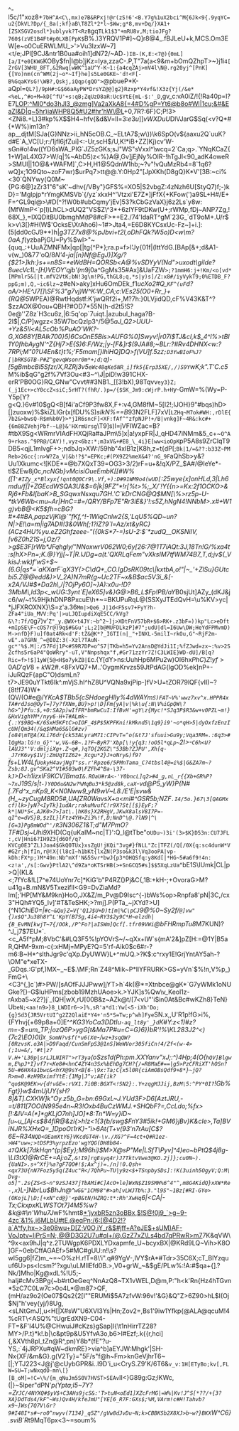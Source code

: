 ^-l5c/1"xoz8+`7bH^A<C\,mx)e7B&RPxj!@r(zS!6'<B.Y7g%1uX2bci^M{6Jk<9{.9yqYC=u2{DkVL?Dp/{_8a(;kf}aB\T8Zl*2*l~$Ww;g*8,mv+Dq/}XA1+[ZSXSGV2osdl*}ublyvk?T<RzB`gq`TLk1$3"+mRU8v,M;tioJFg?760$(zVE1B4Ft#p0LXB[PpK$`B%.)3YRQV1P#]~Q]r8@4_.fBJLeU+k,MCS.Om3EW[e~o0CuERWLMU_>'>Vu3lzxW~7]<t/e;JPl[9CJ&ntr1B0ua#oih1]dN72/~AD`-)IB-(K,E:<7@){0mL][a/I*e0[KWG`KOBy$fn|I@b]jKz=Iya,zzaC-.P,T"7a(a<9&m+bOmQZhpT>~}j1i`4[ZrGV[3WHU_8FT,&2Rwq[wWK^1aU^Y-K~1:{a4cqZAj>mV4l\N@.rg20yj^[PnK]{[Vo)nm(cn^WM(2j~o*~If}he]s5Le0GKE~'d!<F[-B%GqaKYsG!\WB?,Qskj,iQqp(gQO">`@pbueP*K-aQpl=`QL?]/9pH#:G$66aAyPW*DrsYZ@@]g2}Rzxp*Y4vf&!X3z{Yj(/&e*<%eL,^#o+M=kD[^fU'+s:qB;ZqUzD8aR:Uc$YtE{mL-$:'_D`,gv_c:vA0iZ/!{!Ra40p=I?E7<LOP:^Ml0*do3hJl3_@zmg]Va2aXkA8{=4#D%gP=Yt6@b8o#Wl|1cu;&#&EaZl&D|q~5hr)iaWHP8Q5#U2#hr'hW\@L>+0,7R?:6F}C;P!3><ZNi8.+L)3#kp%X$$H4~hfv{&d&V=ll=3:$e3u]]vWXDuU$DlVJarG$Sq(<v?Q*#{*W%)im13n?ap__djtM[SJa{G}NNz>ii_hN5cOB.C_~ELtA7$;w\))\k6SpO(v${aaxu2Q`uuK?d#E`A_VC[U;r:/1jfI6jfZui]<:-Ur,scH$/U,K!*iB+ZZ]Kj)cv'W-sGn#o!4w((YD6sWA_PIG`JZ5zGKs;sJ"WS"sVxxl^\wcq=2`Ca;q>.`YNqKCaZ{1+W]aL4XG7>W/q|%~AbD5)z<%}A@,Gv]jEjNy%OIR-!hTgJl<90_adK4oweR>SMUl||1O@&+WAFM]`,C>H,H1@5QdnW1hb;~?v"!vQuMzRb4=8`1q6?wQ]x;1O9Qto~zoF7wr)$urPq7>tt@@.Y:0Hp2"[JpXKh(D8gQ}K*V'[3B:~ci%<30`QNYwy(Q0M~{PG:6@]zZr31"6"sK'~dhv{/VBy"}GFS%=XO5|S2vbgZ:4zNzh6U[StyQ7)f;-)kD}='Mglpjp*rYmgKMSVb`{/yz`xkxH^'Vtzxi'E7Z*]jFfX{+KFow(')a9SL+H#/E+F=^GL9qi@>\#D(^?!W0b#ubCqmy'jEv]53?kCbGzVaX}j6z2Ls`y8w:(MfWmP<`p[l)LhCL>dUQ2"VS$Z\^3*+6zlYF9tDKw(U+;rWMp,fDj~ANP7Zg,!68X_},=IXQDitBU0bmghM(tP8#cF>*+E2./74'IdaRT^gM`23G_`dT9oM+.U/r$k>v\3[}#H(W$'OcksE\XrAho6)~1#>Jta4,=E6D8KYCsxUc\-Fz~]+i.]:(5[dd0cG$J$9**)h|*g3TZ7x8@%pJbvi+t2I,oDhFQk?W5o)D<w\m?0aA.f*(yzbaPjGU=Py%$wI>"~{quq_:+UuAZMNFMx|qp[|tg{^P*};ra.p=f>l'Jy{01f|(lttYdG.[BAp[&+;d&A1-v(w_)0&77'oQ/8*N'4-ja|[_n}Nf@EgJ}]Xg\/?{$21\>]kh:}s+=n8S=*eWdBH=QORSb<A@%vSDYyV(Nd">uxodt_\giIde?8uecVc1L-[H}VEOY'qjb'(m*9j0a^GgMs35#Ax]&UaFZW`>;?1mmH6:j+!Km/<o[vd*[MPmlr5&[|t.mfV2VtK;bN!3g\m!PG,thGL8;q,*s|y)s]/Z:x8#/iyVykT9;0%ETDB_F?ppG;m),Q,~ic6lz`~z#eN>aky]xHu6OmDEk_f1*ucXo2#Q_`KF^(uF`d?oA/>HE^J<zfD>7[]\SF%3"g7vj)W^K:W_CA;c:VEs25(O0+Rr_}+{RQ@5*WPEA)@RwtHqdstf:K'jwQRf2i+,M?7h:}0LVjidQD,cF%V43K&T^?$zzAOX@0ou+QBH?#OD7*55N(h-d2t5!S?0e@''Z8z`H3cu6z,|6:5q'op`7uiqt.|azubul_haga?B-2l$|,C/P]wgzz<35W7bcQzlp3^/5@5*aJ_Q2>UUU-+Yz&5!l<AL5cOb%PuAO'WK?-G,XG68Y[BAlk700}5)6CsOnE5Bis>AUFG%0]Swyv!|r07i$TJ&cI,k$_4^l%>tBI1Y0fhbAygN'^Z{Hj7>E{S)6:F/Wz;|y-[F&]r$(9JA#8;~BLr:?#Rv4DHNX<w:?7RPi;M"0?U4En&t}t%;'F5mam[}lhiHQ]DQ>f(VU]f.5z`Z;D3YwBIoF%J?[|bRKSGTB-P#Z^gevqWsonr0m*+;d;`q)-[5gBmbcBl5Sfzr/X,RZRj3v5`eWc48qKe5NR_i]fk5{Erp35XE/,/)S9Y`wK;k".T'C.c5*M%ib$qG"g2f%7Vf3Ou<#3~^\J|piD\!w391CHX-erR'PB0OG}RQ_GNw"Cvvt##3NB1._[[3!bX),98Tqvv`ey3}Z;(_j1Ec+>cY0ccZ<siC;5rHT?(fhR/.)p=/{$SK_Jm9:cWjrP.h+H`y-GmW=%(Wy=P-Y5p[Y?g<Q.}6v#10$gQ<B[f4i'aCf9P3fw8X,F+:v4,GM8fM~5[l2!;IJOH}9"#bqs)hD>[]zuoxw)%$kiZLlGr(x[fDU%S)*sIkN%==B*93N2FLF]7xV[`LZHq~M7ok#WH:,rDlE{7b2&>bwsQ-R$m%b0V}>*jIR6sncF]<XF:fAf^"zfpNJP!+/B|vnkg]F~4R&:kc#+{6m88ZVehjPbf-~L@}&'HXrmUrsg`\T9]s)l=jVFIWZac=B?#tbX9Sg<WRmrVIAdFHXQjRa#aJPm\5]x|a!yxpFR|J_qHD47iNMm&5_c+~`O^A9+rkas.^9PR@/CAY)!,vyz<6bz:*;m3xV&+#E8_\_4i}E[ww<ioOpK`pP5A8s9ZrClqT9DB5<qjL1mIvgF+>;ndbJq>XW:/59hb"4xIB1z[K8h,z=t{dP[;`Bk|1/=&??:b33Z~PMReb>2Gcc{:n>W?Za_V|&b!?$"=EPKc;#(PX9Z2%meX&4?'nG_9F`aQhSb>y&?Uu1Xkumc<![KDE*=@b7XQxT39=OG3>3/2)rF=u+&!qX/PZ_$A#/@IeYe*-tl$ZEw8j0c,*ncNGb}vMcisiOueEmbK[[#W%([1`'#IZy_x*Blxyx{!qnt0@0Cr9\.Vf,+):D#91WM9o4(wUD[`:25wye{x]onHLd,3|Lh6mdu/f|]+ZGEcdWSQA3U&$=6|k|9FZ"*!r[%t>%;_X/`!Y{{n>=Kx:2f1OCKO>&Rj6*Fb&l[baK>B_SGqwxNsxqu7GH.'C`kDrCNG@Q$MN[\%>rz5p-U-*tkV6Wb<mu~Ar|HnC=#=/QRY/BFp7E"Rr3iE&}'!:s5Z,hNgN4!NNbM>.x#+W1g)vbB@<K5$fh=cBG?#*4#BA,papzVjKl@`"fKf,^!-1WiqCnlw2{S,'LqU5%QD~un?N|>E!\a=m|ig7AD#!3&0Wh[;1?iZ?9`l=Az/xt&yRC}(ACz4HU%yu.eZ2Ghfzeee-"({0kS*7-=)sU-2:$`*zudQ__OKSNiIV,[v6Z0h21S=j,Oz/?>g$E3F[rWb*JFqhgly/"NNoxwrV062W0;6y[26:7@1T7iAQt:3J,18Tn!G/%xa4t:s[hX>Pn=;K.@}Yjj[~T|R.lJDg=a(t.'QXRLqFem"vXksIM7tfWM74B7_T,d;jv$(_VkisJ:wk)f'wS+$~(6.G|qs*=`aKXarF`qX3Y{>C\dQ*_CO.IgDsRK09tc\|kxtbA,o!"|~_'+ZlSu}GUtcbi5.Z@@edd&)>V_2A)N7mR{g~Uc2TF~x&B$ac5V3i_&[-x2A/VJ#$*Da2h\,/|?OjPy6O]~}A):x0u-!D?3MbM\,ld3p<_wUG:3ynt`E]eX65]v&}G@>B6_L$Fp!PB/aY*B0sjUt]AZy_(dKJ&jc6/w/~t%9HjkhDNP8PxcuE\h*~=BKUPuRqL@(SSXyJTEdQvH=\u%KV>yc|*jJFXROXNX}\S=z'a.36`Mm|>Qe6_J|1d<F5sv7+FyY?h-ZFa4"iUa_MVV:Pq'|>uLJQIupdiXqE5CC/kVg?&\?:7f/Q`g7)v'`Z"_y.@WX+t4JY:~b^2~]j>XDtFnV57bR+$6>RK+.z3bF=))kp"Lc>eDft+mIpSE\F~cOS7r@)9q$#&Gu';L;2]b@MUFDLkzP]#7";udU|dl=I6Uw\DW;HeYdFPMvmD)M->nfD}F)u]f0at4Rk<d'F:tZ&@K*?_IGTI(n|_"+INXL-5milI~rkOu,G"~RjF2m-vE".a7GRN_^=@I0Z:3(-Xzl?TAuN-gc*'%$.M|:/57Fdj1P<#S9R7DP=o^S7|TKb=h5=Yv2AnsD@YdJi1I;%fZJwd=zx~:%v>2SZcfhs5r6aP4"QoWRry"-uT,V"Nnpshqx"f,#Gr71zzYr7Z!C3LWIE}WD-dU]/B[q?Ric=f>!$]1yW{5@<H$o7ykZB|E`c.{Y[dY>ns:UuhHp6MPu2w)OI6hx$PhC)Z!yf>0AD'qV8+k$W2#.<8FxVQ7+M..'OygmKrvzs59JtPdAG{lgOD%ek]nP\+-iJuRQzF{apC"O)dsmLn?t7>JE90uYTkt6Ik^.mVjS.hI^hZ8U^VQNa9xjPip-]fV>U=tZOR79lQF{vII)~?{8t!f74}W*(QV/(O#e@/Y*KcA$TBb5{cSHdoegHlly%4dWAYm`S)FAT~V%'wwz7xv^x.HPPR4xTA#rdJso@OyT=]7y?fXNm,BU}>p!\D]Fm{yA|v|%k\u{:N\V%iGpQW\?hG>^}Pfu:$,+0:SA2p)wIfFR*bmRwCuI:IfBvH'=gY\z{Myc!*SJq3P$R3&w+v0PZL~m!}&HxVighYM*/nyy6-H+T#ALmk~{.:Y$9BQ~K/6SxH5KFtC>oIOF_4$P$5KPFKni!kMknd5\1q9}i9'~o*qH>5|dyOxfzEnzIcUH[Qm34(/&q$HMa6S&lG#zv)[o84\mT@A(XLi76dr{ck53ALyraM71:CIPvT=^o(&t7J'sfuui>Gu9y;Vqa3RM=.:6q3>#lQgMa:lG!n_G}"'w,V&-6B~.1?F~ByR7'Xbp[\!y{q3:!oO5l*qLp~`2I>-`C6h<U?lAUJ3"'V:dmljiXg+.Z~q#,)qTO{2KGZ\"53Bb?ZJPU',Xh[q-_J7rK6vy$1Vj:ZmUqTIZ62+_Xcgu*2}J+oNry&)f9?`fs+LW4Lf`UokyH4avjNgT"ss.r'Rpze6/5PMnTama_C?4tbsl4@=i%$|G&ZA7m~?Zsb;8J.gv^SKa2^V1#503w0\FZFh4^Ba-\37-kJ`>D<h1izxIF9KCV]Bma`I&.ROaU#rA<-'Y0bncL]q2>#4_g,nL_r{{Xb+GR%P?~7x`J19S/s|t`-)Y0D6u&N2w?%MqBu3*k5@zd8k,caX`-vd@P5_yW}P{N#[.7Fd^x_nKp9_K<N0Nww9_yN9wV~L8./E'E|svw&(H_~zyCugM8RD5#,UA[ZR0WavsX+a<mi#^GSR5b;NZF`.I4/5o.}67\3[QAGMxcf)lk>]yN?<IyTk}1udAr;rakuMvufC!r9X?St[[$}EyF;?k*|NU*S<,AJK0>7>]at\.|hK0s}X2RHgV,JKwX8alsV8I7P=-qI^e=dVS}B,$zIL}lFtz4YH>Zi3%!f,D;NnD^\@.?lN9|^\[G=3}Pg8mWOd^'/R`3N306Z1&T;d"M7PmO?TF#Dsj~Uhi9X*HD(Cq{uKaIM~nc|T}':Q_l@tTbe"o`UDu~)3i'(3>$K}D53n:CU7JFL:,cV|Hni6?IH9Z3{d6Of/q?KVCg0E3^ZL)Joa4$GkQ0TUx}xsZgU!jKQi"3vg#}fNLL"Zc|TFZ(/Q[/0X{q:sc4dunW*V#G2r;h|fIn,r@!X{(l8cI~h1bKt{lxZN(P3so&k3l\Vq3ooPA|vp-kDh:FX*p;)M*49n:Nb^mXf'N&5Svr*bwJ{p3*OHQSfq:y8Kd[|*HG~5#a6f9!4n:<z!a',/s[:Gwv}PtlA2\^d9Za*oKTSrHB(>+SnGCQ5#s]$$5XqLzUa`^bE1S\IUmk|CL|p>Q|(KL&<;7fYc&!L[7^e74UoYnr7c]*KiG'b"P4RZ(}Pj&C{,1B:+kH-;+OvoraG>M?u41g+B.mN&V5TxeziflI<G9=DvZiaMd?Im[;'HP[MY&$M$9kn}HoO,JX&Z/m_Pv@D9Isc^{-)bWs%op>Rnpfa8'pN|3C,/cx3"HQh#YQ5_Iv]'#T&TeSHK;>\?mj].P(PTa_~jXYd?>U]{^N1*ChiE0=|`#c~&Qu}Z=V{'Q1J$U+D)t[m|%C\pCJ`9@%0~Sy2f/`@]vw"{)x$Q"Ju38h8Y^L'KpY(B7Sg,4i4~RY3$2y9C*H~elzdh|{B_EvMN[kwjT~7{/OOk,/P^Fo?|aISWm]Qcf[.tfr09VWi`@bFHRmpTu8*M7KUN)?^J_j7$7EU*`.<c_A5f*pM;8VbC'&#LQ3F5%!pYOVrS~/~qXx+lW`s{mA'2&]pZ[H:=@1Y|B5aR,QHM-9xm-c{:xHMj=MPyE?Q=5'rf-Aik0$c6#r-?m6:B~H*^slthJgr9c'qXp.DyUWW}L+^mUQ.>?K$:c^rxy1E!GrjYntAY5ah-?\OM"e*xeTX-_GDqs.:G'pf,)MX~_~E$.\MF;Rn`Z48^Mik~P*llYFRURK>GS=yVn`$%!n,V%p_)FmG+\<C3^{,]c`)#>PW/[sAOfFJJJPww]jYT>h`4k(@*=Xtnbce@gK*`G7yWMk1oNUGke?[}-G$luHPms[zbob19MzhUAoe>k.>YJK]s%Qw\v_Keol1z-rAxba5~x2?}j`_(QH|wX,rU[00B&z~AZk@t/[7<vU"'i$in0At&Bc#wKZh8}TeN}Ub`eN;<aa!n9>}8_LWDIr6~>]%,sR'a*d1:Yw[<5-iXh'Do;{g}Sd3{JR5VrtUI^g2Z2QlaiE*Y4+'n5*S=Tw;p^wh]Fye`SN.x,,U'R1p!fG>i%,{FYhvj{+69p8a+0]E^^*KG3YoCa3DDtIu`-aq_lt8y'_}d`K#Y:z<1)#z?m=-$=um_TP;|ozQ6P>ygG[t&Ma7P#u=C=G}6})bR'!%\KL283J2^<){7c2\EO}0I]`X_SomN?v$f(*u6(X`e-_/`wz+3sqQW?[0RzvsK.o3A|>D9Faqd/CunSmFpS3@1nS]WeWVor305fiCn!4/Zf<(w-4>(;1u=&/,'#t|z?V.H+'L30p|srLJLNIRT">rT3ya`(oSzs1d(Ph:pm.XXYanv"xJ;:^)4Hp;4(O{`hQV]Blgwm,E%pJ*I}vf7r<Ke8#<hnC4ZY4n3Sx%bEhDg7CH?{/=R8MaE#==|g5>PzCFRiXT'hOSn?5U~#6HX4a1bwc&<hYX@9sY<B[6-\9x:Ta;C{x5l0R{ciAmOBsQdf9+8*}~jQ?R>m=0.#zH9BximfYtE:{1Mg|J^v;AE(ik?^qo$K@9EK>v{d!v&E=:rVX1.7i0B:BGXT<!SN2}:.Y+zqgMJJij,BzM\5:^PY*0I?`!Gb%Fgt}}w$4mUjUY{sH?8|&T].CXKW]k"Oy.z5b_G=bn:69GxL~J.YUd3F>D6[AztJRU,-=t/811[7OO(N995e4n~R3!Oxb4BuCzWMJ.+SHQbF?=,CcLdo;%fx>[!:&lV=A(*]*gKLjO7nh]JO]*8:Tn*W=y}iD~[u~u_[Aj<s$84fIR@&zi{>h!z<1{3_{b/swg$FnY3#5ik!+GM6}jBv}K&cIe>,Ta]BViNJR%XHxQ=_]DpoOt1rK}-"i>6At{T+v(93'n7rAu[C$?6E~R34`NQD<OEamXtY6}VKcdGT4H-\v./XG?^F=4ct+Q#R1ez->W4"uw=;>tDSP3%yrpzEzo'wgYQG(DH8b84-47`QKk[7dkHqn^(p|$Ey};M96hi)$M>X@sP"Me|LSfT\Pyv]^4)eo~bPtQ\$4j8g-\Ll3tX)@RrCE+=Aj:oZ`,&!I9]rgEsyq4r)J7TktvVwe3@KO.2j]};cu0N~).{UaNI>.s+^Xf}%a?gF7QO#!$;Ax^j)=./n]!0.Qsh+<qx73U{nN7Foz5y5q(Z4uc"R</7QhPu~TU|y9z<$+TSnpbySDs]:!K(3uinh5OgyV;Q:M\Dvg-o5]".2s{ZS<S~n"9zSJ437jTbAMi#C]AcO+le]WxN$Z19SMH%6^4"^,m8G4KidQ}xXW*Re-,x`}L-]NbrLu$BhJn@^`wG&"1CM98"#>ah[vLWJTb%:3."l9S"~1Bz[#RI-GYo>(OKojL]\D;[+xN"cd@}'<pB&tN/HZRQ:t*:Rh'XwHq`6|<CA|-Tx;CkxpxKLWSTOt7]4M5%w?&k@#\n'Whu7J*wF%hmt8[*'jyxbR5zn3oBBx,$!S@!0j9_`>g~9-4zc`&1%,i6MLbU#tE,@eqPn;/6:[@4D2!?a`A^fy,hx~>3e08wu+D[Z;V0O,iY_r&$#jff+A?eJE$+sUM)AF-VoJp<Fwz>tv=IjPrS=N;,@@D3G2U7u#ql+/@.GzZ7xZ\Ls4bd7qPRwR>m7](7^}Nn-NCI,KU4}ug-Ts&."S=f_<mbQcOlmppv};9`V;Q|K8o#;'6BJy7<'7/LUs[`Y|/go,#[QJ%`:Senah2Gviw:#BH('+/3)l^H'_=4v`Mha!Po`hDxEv^7LbX"~+VFa)7K&qVW\^9x<ax9hJ|q^z.2TUWgpK6PDXLYDxapmfe_U~bcyxBX|@KRd9LQ~Vih>K8O]GF~0ebCffAGAEf>5#MC#gUU:n!\s?wI5gg6|fZ)m_~=~O%zH.r!T=8\'i".q#9YgV-,lVY$rA*#Tdr>35C6X;cT_BlYzquuf6U>ps<lcsm?'?xgu\uLMIlEfd0B.>,V0+grW_~&$gE/PLw%:!A:#$qa+{].?Nk/]Mho|Kg@xdL%!U5;-haIj#cMv3BPg{~b#rtOeGeq^NnAzQ8~TX1vWEL,D@m,P:"h<k'Rn{Hz4hTGvn*5zC7C0Lw7c>0o4L*@m87>QF,(mH/az9o2(Oe07$Qs2{2[I""ERUMi$5A7zfvW:96v!'&G}&Q"Z>6Z90>hL$I(Oj$Nj"h'vey{yj/)8Ug,<sLNtGmJ],u<H[|X#sW"U6XVI3Ys|Hn;Zov2=,Bs1'9iw1Yfkp{@ALA@qcuM!4%cRT\<ASQ%"tUgrEdXN9-C04-FT=&F'I4U%@CHwuiJ#cKzs}gSap]l{\t1nHirrTZ28?MY>/P.t}*k!.b|\c&pt9p&U5YfvA3o,b6>I#Ezf;.k{{r,hci]{,&XVth8pl_tZn@R^,pn)Y8b*(fE"?u-YS,:`4jJRPXu#qW~dkmRE}>via^b]aEYJW:Mhgk'|SH-Nx{XF/&m&G}.g(V2Ty}="5F/s"f@h~Fm>knGeVjhrT6~[|;YTJ223<J@j'@cUybGPR&i..I9D'i_u<CryS.Z9'K/6T6&`v_v:1H[ETyBo;kv[,FLW=SU=T;wNxqdO-mn\[}[B_oM]=!C=\%/{m_qNuJm5S0V7HVST>SEAv`II<}G89g:Gz;lKWc,(|}~5lper"dPN'*p(Ypta;l5~7Y?=$Zr%LABq/RouiD9?a(ZNTnK`w"*ZChye@&OAL76.g%Qcb#|EDR?E$`JC/4NYXQ#$yV$+C3AHs9jcS&:'T>tuN<oEd1]XZcFrMG|=W%|Kv!J^S[*??/+{3?XA}DdTds4/kF^~Ws)Qv4H/kfeJmU"[YE[6_R7F:GXs$;%M,VArm!c#H!Tahvb?x9~]Ws{7Q7V\Gr?9#I48I*s#~ro0^nwyv(7134}_q5Z"/gVw8dJvDu~N;k>CBBKSb2X8XJ>b~w?}BKX`W^C6}.sviB`R*t9MqT6px<3~=soum%